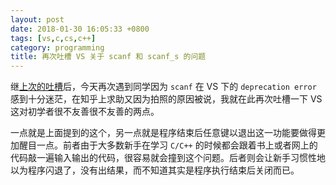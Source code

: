 ```yaml
---
layout: post
date: 2018-01-30 16:05:33 +0800
tags: [vs,c,cs,c++]
category: programming
title: 再次吐槽 VS 关于 scanf 和 scanf_s 的问题
---
```


继[上次的吐槽](/programming/2017/10/17/on-scanf-and-scanf_s/)后，今天再次遇到同学因为 `scanf` 在 VS 下的 `deprecation error` 感到十分迷茫，在知乎上求助又因为拍照的原因被说，我就在此再次吐槽一下 VS 这对初学者很不友善很不友善的两点。

一点就是上面提到的这个，另一点就是程序结束后任意键以退出这一功能要做得更加醒目一点。前者由于大多数新手在学习 `C/C++` 的时候都会跟着书上或者网上的代码敲一遍输入输出的代码，很容易就会撞到这个问题。后者则会让新手习惯性地以为程序闪退了，没有出结果，而不知道其实是程序执行结束后关闭而已。
